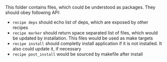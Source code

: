 This folder contains files, which could be understood as packages.
They should obey following API:  
* `recipe deps` should echo list of deps, which are exposed by other recipes
* `recipe marker` should return space separated list of files, which
would be updated by installation. This files would be used as make targets
* `recipe install` should completly install application if it is not installed.
It also could update it, if necessary
* `recipe post_install` would be sourced by makefile after install
